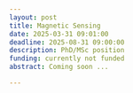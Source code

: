 ```yaml
---
layout: post
title: Magnetic Sensing
date: 2025-03-31 09:01:00
deadline: 2025-08-31 09:00:00
description: PhD/MSc position 
funding: currently not funded
abstract: Coming soon ...

---
```

